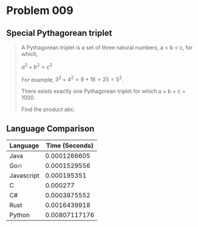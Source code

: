 # Problem 009

## Special Pythagorean triplet

>A Pythagorean triplet is a set of three natural numbers, a < b < c, for which,
>
>$a^2 + b^2 = c^2$
>
>For example, $3^2 + 4^2 = 9 + 16 = 25 = 5^2$.
>
>There exists exactly one Pythagorean triplet for which a + b + c = 1000.
>
>Find the product abc.

## Language Comparison

| Language     | Time (Seconds)        |
| ------------ | --------------------- |
| Java         | 0.0001266605          |
| Go🔥         | 0.0001529556          |
| Javascript   | 0.000195351           |
| C            | 0.000277              |
| C#           | 0.0003875552          |
| Rust         | 0.0016439918          |
| Python       | 0.00807117176         |
